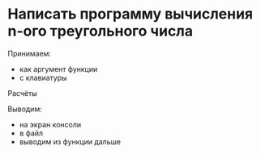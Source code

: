 # Написать программу вычисления n-ого треугольного числа
Принимаем:  
* как аргумент функции
* с клавиатуры

Расчёты

Выводим:
* на экран консоли
* в файл
* выводим из функции дальше
